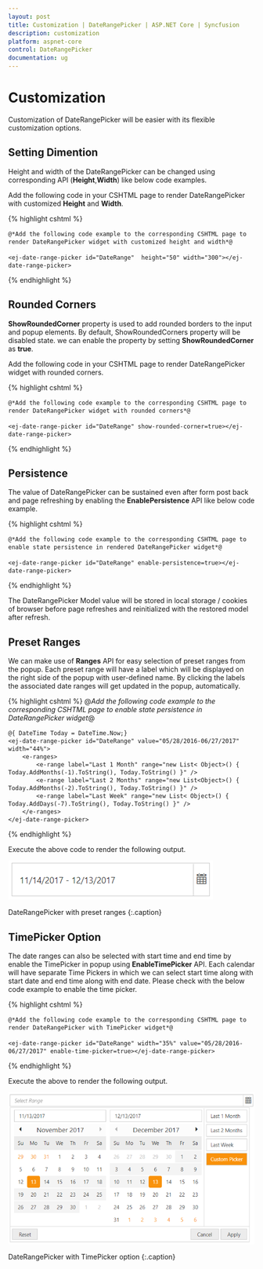 ```yaml
---
layout: post
title: Customization | DateRangePicker | ASP.NET Core | Syncfusion
description: customization
platform: aspnet-core
control: DateRangePicker
documentation: ug
---
```


# Customization

Customization of DateRangePicker will be easier with its flexible customization options.

## Setting Dimention

Height and width of the DateRangePicker can be changed using corresponding API (**Height**,**Width**) like below code examples.


Add the following code in your CSHTML page to render DateRangePicker with customized **Height** and **Width**.

{% highlight cshtml %}

    @*Add the following code example to the corresponding CSHTML page to render DateRangePicker widget with customized height and width*@
        
    <ej-date-range-picker id="DateRange"  height="50" width="300"></ej-date-range-picker>

{% endhighlight %}  

## Rounded Corners

**ShowRoundedCorner** property is used to add rounded borders to the input and popup elements. By default, ShowRoundedCorners property will be disabled state. we can enable the property by setting **ShowRoundedCorner** as **true**.

Add the following code in your CSHTML page to render DateRangePicker widget with rounded corners.

{% highlight cshtml %}
   
	@*Add the following code example to the corresponding CSHTML page to render DateRangePicker widget with rounded corners*@

	<ej-date-range-picker id="DateRange" show-rounded-corner=true></ej-date-range-picker>

{% endhighlight %}  
   
## Persistence

The value of DateRangePicker can be sustained even after form post back and page refreshing by enabling the **EnablePersistence** API like below code example.

{% highlight cshtml %}
    
    @*Add the following code example to the corresponding CSHTML page to enable state persistence in rendered DateRangePicker widget*@

    <ej-date-range-picker id="DateRange" enable-persistence=true></ej-date-range-picker>

{% endhighlight %}

The DateRangePicker Model value will be stored in local storage / cookies of browser before page refreshes and reinitialized with the restored model after refresh.


## Preset Ranges

We can make use of **Ranges** API for easy selection of preset ranges from the popup. Each preset range will have a label which will be displayed on the right side of the popup with user-defined name. By clicking the labels the associated date ranges will get updated in the popup, automatically.
   
{% highlight cshtml %}
    @*Add the following code example to the corresponding CSHTML page to enable state persistence in DateRangePicker widget*@

    @{ DateTime Today = DateTime.Now;}
    <ej-date-range-picker id="DateRange" value="05/28/2016-06/27/2017" width="44%">
        <e-ranges>
            <e-range label="Last 1 Month" range="new List< Object>() { Today.AddMonths(-1).ToString(), Today.ToString() }" />
            <e-range label="Last 2 Months" range="new List<Object>() { Today.AddMonths(-2).ToString(), Today.ToString() }" />
            <e-range label="Last Week" range="new List< Object>() { Today.AddDays(-7).ToString(), Today.ToString() }" />
        </e-ranges>
    </ej-date-range-picker>
    
{% endhighlight %}

Execute the above code to render the following output.

![](customization_images/customization1.png)
    
DateRangePicker with preset ranges
{:.caption}

## TimePicker Option

The date ranges can also be selected with start time and end time by enable the TimePicker in popup using **EnableTimePicker** API. Each calendar will have separate Time Pickers in which we can select start time along with start date and end time along with end date. Please check with the below code example to enable the time picker.

{% highlight cshtml %}
   
    @*Add the following code example to the corresponding CSHTML page to render DateRangePicker with TimePicker widget*@

    <ej-date-range-picker id="DateRange" width="35%" value="05/28/2016-06/27/2017" enable-time-picker=true></ej-date-range-picker>

{% endhighlight %}

Execute the above to render the following output.

![](customization_images/customization2.png)
    
DateRangePicker with TimePicker option
{:.caption}
